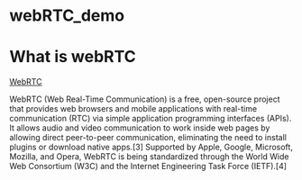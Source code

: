 # webRTC_demo

# What is webRTC
[WebRTC](https://en.wikipedia.org/wiki/WebRTC)

WebRTC (Web Real-Time Communication) is a free, open-source project that provides web browsers and mobile applications with real-time communication (RTC) via simple application programming interfaces (APIs). It allows audio and video communication to work inside web pages by allowing direct peer-to-peer communication, eliminating the need to install plugins or download native apps.[3] Supported by Apple, Google, Microsoft, Mozilla, and Opera, WebRTC is being standardized through the World Wide Web Consortium (W3C) and the Internet Engineering Task Force (IETF).[4]
